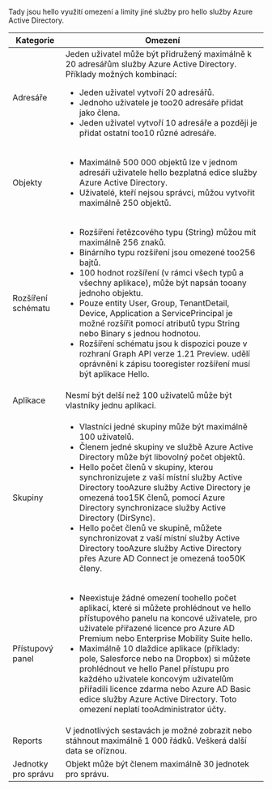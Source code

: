 Tady jsou hello využití omezení a limity jiné služby pro hello služby Azure Active Directory.

| Kategorie | Omezení |
| --- | --- |
| Adresáře |Jeden uživatel může být přidružený maximálně k 20 adresářům služby Azure Active Directory.<br />Příklady možných kombinací: <ul> <li>Jeden uživatel vytvoří 20 adresářů.</li><li>Jednoho uživatele je too20 adresáře přidat jako člena.</li><li>Jeden uživatel vytvoří 10 adresáře a později je přidat ostatní too10 různé adresáře.</li></ul> |
| Objekty |<ul><li>Maximálně 500 000 objektů lze v jednom adresáři uživatele hello bezplatná edice služby Azure Active Directory.</li><li>Uživatelé, kteří nejsou správci, můžou vytvořit maximálně 250 objektů.</li></ul> |
| Rozšíření schématu |<ul><li>Rozšíření řetězcového typu (String) můžou mít maximálně 256 znaků. </li><li>Binárního typu rozšíření jsou omezené too256 bajtů.</li><li>100 hodnot rozšíření (v rámci všech typů a všechny aplikace), může být napsán tooany jednoho objektu.</li><li>Pouze entity User, Group, TenantDetail, Device, Application a ServicePrincipal je možné rozšířit pomocí atributů typu String nebo Binary s jednou hodnotou.</li><li>Rozšíření schématu jsou k dispozici pouze v rozhraní Graph API verze 1.21 Preview. udělí oprávnění k zápisu tooregister rozšíření musí být aplikace Hello.</li></ul> |
| Aplikace |Nesmí být delší než 100 uživatelů může být vlastníky jednu aplikaci. |
| Skupiny |<ul><li>Vlastníci jedné skupiny může být maximálně 100 uživatelů.</li><li>Členem jedné skupiny ve službě Azure Active Directory může být libovolný počet objektů.</li><li>Hello počet členů v skupiny, kterou synchronizujete z vaší místní služby Active Directory tooAzure služby Active Directory je omezená too15K členů, pomocí Azure Directory synchronizace služby Active Directory (DirSync).</li><li>Hello počet členů ve skupině, můžete synchronizovat z vaší místní služby Active Directory tooAzure služby Active Directory přes Azure AD Connect je omezená too50K členy.</li></ul> |
| Přístupový panel |<ul><li>Neexistuje žádné omezení toohello počet aplikací, které si můžete prohlédnout ve hello přístupového panelu na koncové uživatele, pro uživatele přiřazené licence pro Azure AD Premium nebo Enterprise Mobility Suite hello.</li><li>Maximálně 10 dlaždice aplikace (příklady: pole, Salesforce nebo na Dropbox) si můžete prohlédnout ve hello Panel přístupu pro každého uživatele koncovým uživatelům přiřadili licence zdarma nebo Azure AD Basic edice služby Azure Active Directory. Toto omezení neplatí tooAdministrator účty.</li></ul> |
| Reports | V jednotlivých sestavách je možné zobrazit nebo stáhnout maximálně 1 000 řádků. Veškerá další data se oříznou. |
| Jednotky pro správu | Objekt může být členem maximálně 30 jednotek pro správu. |

